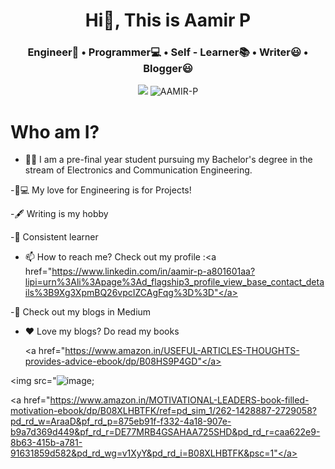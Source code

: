 <h1 align="center">Hi👋, This is Aamir P</h1>
<h3 align="center">Engineer🧑  •  Programmer💻  •  Self - Learner📚  • Writer😃 • Blogger😃</h3>

<p align="center">
<img src="![image](https://user-images.githubusercontent.com/79377502/119357005-b28b0800-bcc4-11eb-88a3-bee71d38de06.png);
</p>

<p align="left"> <img src="https://komarev.com/ghpvc/?username=Best-forever-003" alt="AAMIR-P" /> </p>

# Who am I?
- 🤵🏽‍ I am a pre-final year student pursuing my Bachelor's degree in the stream of Electronics and Communication Engineering.
                                                                                              
-🏿‍💻 My love for Engineering is for Projects!
                                                                                              
-🖋 Writing is my hobby
                                                                                              
-📕 Consistent learner
                                                                                              
- 📫 How to reach me? Check out my profile :<a href="https://www.linkedin.com/in/aamir-p-a801601aa?lipi=urn%3Ali%3Apage%3Ad_flagship3_profile_view_base_contact_details%3B9Xg3XpmBQ26vpcIZCAgFqg%3D%3D"</a>

-📝 Check out my blogs in Medium

- ❤️ Love my blogs? Do read my books 

  <a href="https://www.amazon.in/USEFUL-ARTICLES-THOUGHTS-provides-advice-ebook/dp/B08HS9P4GD"</a>
  <p align="center">
<img src="![image](https://user-images.githubusercontent.com/79377502/119359555-62fa0b80-bcc7-11eb-943a-5d9ba0cc36d3.png);
</p>                                                                                            
                                                                                              
<a href="https://www.amazon.in/MOTIVATIONAL-LEADERS-book-filled-motivation-ebook/dp/B08XLHBTFK/ref=pd_sim_1/262-1428887-2729058?pd_rd_w=AraaD&pf_rd_p=875eb91f-f332-4a18-907e-b9a7d369d449&pf_rd_r=DE77MRB4GSAHAA725SHD&pd_rd_r=caa622e9-8b63-415b-a781-91631859d582&pd_rd_wg=v1XyY&pd_rd_i=B08XLHBTFK&psc=1"</a>

<p align="center">
<img src="![image](https://user-images.githubusercontent.com/79377502/119359832-a785a700-bcc7-11eb-8295-50fa86d146d9.png)
</p>
                                                                                              
